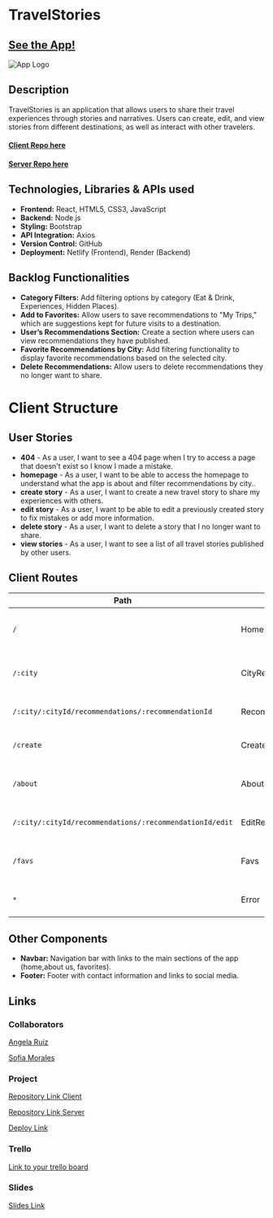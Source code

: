 # TravelStories

## [See the App!](https://travelstories-as.netlify.app/)

![App Logo](your-image-logo-path-or-name)

## Description

TravelStories is an application that allows users to share their travel experiences through stories and narratives. Users can create, edit, and view stories from different destinations, as well as interact with other travelers.

#### [Client Repo here](https://github.com/somorales/Viajes)

#### [Server Repo here](https://github.com/somorales/Viajes-backend)

## Technologies, Libraries & APIs used

- **Frontend:** React, HTML5, CSS3, JavaScript
- **Backend:** Node.js
- **Styling:** Bootstrap
- **API Integration:** Axios
- **Version Control:** GitHub
- **Deployment:** Netlify (Frontend), Render (Backend)

## Backlog Functionalities

- **Category Filters:** Add filtering options by category (Eat & Drink, Experiences, Hidden Places).
- **Add to Favorites:** Allow users to save recommendations to "My Trips," which are suggestions kept for future visits to a destination.
- **User’s Recommendations Section:** Create a section where users can view recommendations they have published.
- **Favorite Recommendations by City:** Add filtering functionality to display favorite recommendations based on the selected city.
- **Delete Recommendations:** Allow users to delete recommendations they no longer want to share.

# Client Structure

## User Stories

- **404** - As a user, I want to see a 404 page when I try to access a page that doesn't exist so I know I made a mistake.
- **homepage** - As a user, I want to be able to access the homepage to understand what the app is about and filter recommendations by city..
- **create story** - As a user, I want to create a new travel story to share my experiences with others.
- **edit story** - As a user, I want to be able to edit a previously created story to fix mistakes or add more information.
- **delete story** - As a user, I want to delete a story that I no longer want to share.
- **view stories** - As a user, I want to see a list of all travel stories published by other users.

## Client Routes

| Path                                                    | Page                  | Components         | Behavior                                                    |
| ------------------------------------------------------- | --------------------- | ------------------ | ----------------------------------------------------------- |
| `/`                                                     | HomePage              | Navbar, Footer     | Home page with general information about the app and cities |
| `/:city`                                                | CityRecommendations   | CityCard, Favs     | Displays recommendations for the selected city              |
| `/:city/:cityId/recommendations/:recommendationId`      | RecommendationDetails | RecommendationCard | Detailed view of a specific recommendation                  |
| `/create`                                               | CreateRecommendation  | RecommendationForm | Form to create a new travel recommendation                  |
| `/about`                                                | About                 | InfoSection        | Page with information about the app and its purpose         |
| `/:city/:cityId/recommendations/:recommendationId/edit` | EditRecommendation    | EditForm           | Form to edit an existing recommendation                     |
| `/favs`                                                 | Favs                  | FavsCard           | Displays recommendations marked as favorites                |
| `*`                                                     | Error                 | ErrorPage          | Error page when the route doesn't exist                     |

## Other Components

- **Navbar:** Navigation bar with links to the main sections of the app (home,about us, favorites).
- **Footer:** Footer with contact information and links to social media.

## Links

### Collaborators

[Angela Ruiz](https://https://github.com/anruiz-r)

[Sofia Morales](https://github.com/somorales)

### Project

[Repository Link Client](https://github.com/somorales/Viajes)

[Repository Link Server](https://github.com/somorales/Viajes-backend)

[Deploy Link](https://travelstories-as.netlify.app/)

### Trello

[Link to your trello board](https://trello.com/b/H3SqggjI)

### Slides

[Slides Link](https://www.figma.com/board/4sVdUtalSetB9V07HbKqwa/Untitled?node-id=0-1&node-type=canvas&t=LUjbhfQEYBU4J3mw-0)
